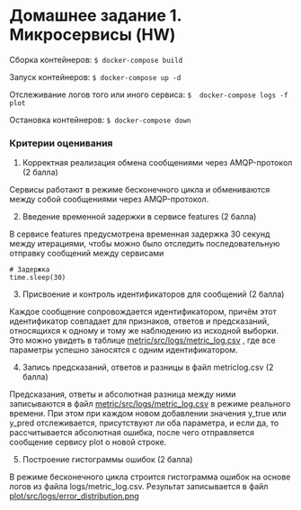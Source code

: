 # Домашнее задание 1. Микросервисы (HW)

Сборка контейнеров: ``` $ docker-compose build ```

Запуск контейнеров: ``` $ docker-compose up -d ```

Отслеживание логов того или иного сервиса: ``` $  docker-compose logs -f plot ```

Остановка контейнеров:  ``` $ docker-compose down ```

### Критерии оценивания

1. Корректная реализация обмена сообщениями через AMQP-протокол (2 балла)

Сервисы работают в режиме бесконечного цикла и обмениваются между собой сообщениями через AMQP-протокол.

2. Введение временной задержки в сервисе features (2 балла) 

В сервисе features предусмотрена временная задержка 30 секунд между итерациями, чтобы можно было отследить последовательную отправку сообщений между сервисами
```
# Задержка
time.sleep(30)
```

3. Присвоение и контроль идентификаторов для сообщений (2 балла)  

Каждое сообщение сопровождается идентификатором, причём этот идентификатор совпадает для признаков, ответов и предсказаний, относящихся к одному и тому же наблюдению из исходной выборки. Это можно увидеть в таблице [metric/src/logs/metric_log.csv](https://github.com/ekaterinakaz4255/HW1_microservice/blob/75a5d55a826d45ec18729b2285402189721a438c/metric/src/logs/metric_log.csv) , где все параметры успешно заносятся с одним идентификатором. 

4. Запись предсказаний, ответов и разницы в файл metriclog.csv (2 балла)  

Предсказания, ответы и абсолютная разница между ними записываются в файл [metric/src/logs/metric_log.csv](https://github.com/ekaterinakaz4255/HW1_microservice/blob/75a5d55a826d45ec18729b2285402189721a438c/metric/src/logs/metric_log.csv) в режиме реального времени. При этом при каждом новом добавлении значения y_true или y_pred отслеживается, присутствуют ли оба параметра, и если да, то рассчитывается абсолютная ошибка, после чего отправляется сообщение сервису plot о новой строке. 

5. Построение гистограммы ошибок (2 балла)

В режиме бесконечного цикла строится гистограмма ошибок на основе логов из файла logs/metric_log.csv. Результат записывается в файл [plot/src/logs/error_distribution.png](https://github.com/ekaterinakaz4255/HW1_microservice/blob/75a5d55a826d45ec18729b2285402189721a438c/plot/src/logs/error_distribution.png)
